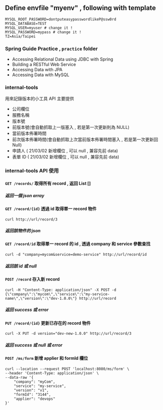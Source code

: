 ## Define envfile "myenv" , following with template
```
MYSQL_ROOT_PASSWORD=dontputeasypasswordlikeP@ssw0rd
MYSQL_DATABASE=TEST
MYSQL_USER=myuser # change it !
MYSQL_PASSWORD=mypass # change it !
TZ=Asia/Taipei
```

### Spring Guide Practice , `practice` folder
- Accessing Relational Data using JDBC with Spring
- Building a RESTful Web Service
- Accessing Data with JPA
- Accessing Data with MySQL

### internal-tools
用來記錄版本的小工具 API 主要提供
- 公司欄位
- 服務名稱
- 版本號
- 前版本號(會自動抓取上一版塞入 , 若是第一次更新則為 NULL)
- 當前版本佈署時間
- 前次版本佈署時間(會自動抓取上次當前版本佈署時間塞入 , 若是第一次更新回 Null)
- 申請人 ( 21/03/02 新增欄位 , 可以 null , 兼容先前 data)
- 表單 ID ( 21/03/02 新增欄位 , 可以 null , 兼容先前 data)

### internal-tools API 使用

#### `GET /records/` 取得所有 record , 返回 List []
##### 返回一個 json array

#### `GET /record/{id}` 透過 id 取得單一 record 物件
```
curl http://url/record/3
```
##### 返回該物件的 json

#### `GET /record/id` 取得單一 record 的 id , 透過 company 和 service 參數查找
```
curl -d "company=mycom&service=demo-service" http://url/record/id
``` 
##### 返回該 id 或 null

#### `POST /record` 存入新 record 
```
curl -H "Content-Type: application/json" -X POST -d {\"company\":\"mycom\",\"service\":\"my-service-name\",\"version\":\"dev-1.0.0\"} http://url/record
```
##### 返回 success 或 error

#### `PUT /record/{id}` 更新已存在的 record 物件
```
curl -X PUT -d version="dev-new-1.0.0" http://url/record/3
```
##### 返回 success 或 null 或 error

#### `POST /ms/form` 新增 applier 和 formId 欄位
```
curl --location --request POST 'localhost:8080/ms/form' \
--header 'Content-Type: application/json' \
--data-raw '{
    "company": "myCom",
    "service": "my-service",
    "version": "v1",
    "formId": "3144",
    "applier": "devops"
}'
```